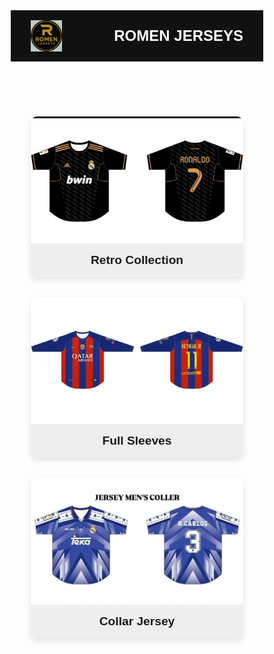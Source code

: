 <!DOCTYPE html>
<html lang="en">
<head>
  <meta charset="UTF-8" />
  <meta name="viewport" content="width=device-width, initial-scale=1" />
  <title>Romen Jerseys</title>
  <link href="https://fonts.googleapis.com/css2?family=Poppins:wght@400;600&display=swap" rel="stylesheet" />
  <style>
    * {
      margin: 0; padding: 0; box-sizing: border-box;
      font-family: 'Poppins', sans-serif;
    }

    body {
      background-color: #f5f5f5;
      color: #333;
    }

    header {
      background-color: #111;
      padding: 1rem 2rem;
      display: flex;
      align-items: center;
      justify-content: space-between;
    }

    .logo {
      height: 50px;
    }

    .title {
      color: #fff;
      font-size: 1.5rem;
      font-weight: 600;
    }

    .collections, .jersey-grid {
      display: grid;
      grid-template-columns: repeat(auto-fit, minmax(250px, 1fr));
      gap: 2rem;
      padding: 2rem;
    }

    .collection-card, .jersey-card {
      background-color: #fff;
      border-radius: 10px;
      overflow: hidden;
      box-shadow: 0 4px 10px rgba(0,0,0,0.1);
      text-align: center;
      text-decoration: none;
      color: inherit;
      cursor: pointer;
      transition: transform 0.3s ease;
      user-select: none;
    }

    .collection-card:hover, .jersey-card:hover {
      transform: translateY(-5px);
    }

    .collection-card img, .jersey-card img {
      width: 100%;
      height: 200px;
      object-fit: cover;
    }

    .collection-card h3, .jersey-card h3 {
      padding: 1rem;
      font-size: 1.2rem;
      background-color: #eee;
      margin: 0;
    }

    .hidden {
      display: none;
    }

    .status {
      display: inline-block;
      padding: 0.4rem 0.8rem;
      margin-top: 1rem;
      border-radius: 20px;
      font-size: 0.9rem;
      font-weight: 500;
    }

    .restocked {
      background-color: #d4edda;
      color: #155724;
    }

    .out {
      background-color: #f8d7da;
      color: #721c24;
    }

    .order-btn {
      margin: 1rem 0;
      padding: 0.6rem 1.2rem;
      background-color: #111;
      color: #fff;
      border: none;
      border-radius: 5px;
      font-size: 0.95rem;
      cursor: pointer;
      text-decoration: none;
      display: inline-block;
    }

    .jersey-card[data-status="out"] .order-btn {
      display: none;
    }

    form {
      max-width: 600px;
      margin: 2rem auto;
      background: #fff;
      padding: 2rem;
      border-radius: 10px;
      box-shadow: 0 4px 10px rgba(0,0,0,0.1);
    }

    form h2 {
      text-align: center;
      margin-bottom: 1.5rem;
    }

    label {
      display: block;
      margin: 0.5rem 0 0.2rem;
      font-weight: 500;
    }

    input, textarea {
      width: 100%;
      padding: 0.8rem;
      border: 1px solid #ccc;
      border-radius: 5px;
      margin-bottom: 1rem;
      font-size: 1rem;
      resize: vertical;
    }

    .nav-btn {
      position: fixed;
      top: 1rem;
      right: 1rem;
      background: #333;
      color: white;
      border: none;
      padding: 0.6rem 1rem;
      border-radius: 5px;
      cursor: pointer;
      z-index: 999;
      display: none;
    }

    #success-message {
      display: none;
      text-align: center;
      margin-top: 1rem;
      color: green;
      font-weight: 600;
    }
  </style>
</head>
<body>

  <header>
    <img src="romenlogo.png" alt="Romen Jerseys Logo" class="logo" />
    <div class="title">ROMEN JERSEYS</div>
  </header>

  <section id="home">
    <div class="collections">
      <div class="collection-card" onclick="showJerseyCollection('retro')">
        <img src="retro.png" alt="Retro Collection" />
        <h3>Retro Collection</h3>
      </div>
      <div class="collection-card" onclick="showJerseyCollection('fullsleeves')">
        <img src="sleeves.png" alt="Full Sleeves" />
        <h3>Full Sleeves</h3>
      </div>
      <div class="collection-card" onclick="showJerseyCollection('collar')">
        <img src="collar.png" alt="Collar Jersey" />
        <h3>Collar Jersey</h3>
      </div>
    </div>
  </section>

  <section id="jerseys" class="hidden">
    <h2 style="text-align:center; margin-top:2rem;">Jersey Collection</h2>
    <button class="nav-btn" onclick="showPage('home')">🏠 Home</button>
    <div class="jersey-grid" id="jerseyGrid"></div>
  </section>

  <section id="order" class="hidden">
    <button class="nav-btn" onclick="showPage('jerseys')">← Back to Jerseys</button>
    <form id="orderForm">
      <h2>Order Your Jersey</h2>
      <p><strong>Selected Jersey:</strong> <span id="jersey-name"></span></p>

      <label for="name">Name</label>
      <input type="text" id="name" name="name" required />

      <label for="phone">Phone Number</label>
      <input type="tel" id="phone" name="phone" required />

      <label for="address">Address</label>
      <textarea id="address" name="address" rows="3" required></textarea>

      <label for="pincode">Pincode</label>
      <input type="text" id="pincode" name="pincode" required />

      <label for="request">Any Special Request (Optional)</label>
      <textarea id="request" name="request" rows="2"></textarea>

      <button type="submit" class="order-btn">Submit Order</button>
    </form>

    <!-- ✅ Success Message -->
    <div id="success-message">
      ✅ Your order is successfully placed!<br />
      📦 Price and payment details will be sent via WhatsApp.
    </div>
  </section>

  <script>
    const jerseyData = {
      retro: [
        {filename: "jerseyretro1.png", name: "Retro Jersey 1", status: "restocked"},
        {filename: "jerseyretro2.png", name: "Retro Jersey 2", status: "restocked"},
        {filename: "jerseyretro3.png", name: "Retro Jersey 3", status: "out"},
      ],
      fullsleeves: [
        {filename: "jerseyfullsleeves1.png", name: "Full Sleeves Jersey 1", status: "restocked"},
        {filename: "jerseyfullsleeves2.png", name: "Full Sleeves Jersey 2", status: "restocked"},
        {filename: "jerseyfullsleeves3.png", name: "Full Sleeves Jersey 3", status: "out"},
      ],
      collar: [
        {filename: "collarjersey1.png", name: "Collar Jersey 1", status: "restocked"},
        {filename: "collarjersey2.png", name: "Collar Jersey 2", status: "restocked"},
        {filename: "collarjersey3.png", name: "Collar Jersey 3", status: "out"},
      ]
    };

    function showPage(pageId) {
      document.getElementById("home").classList.add("hidden");
      document.getElementById("jerseys").classList.add("hidden");
      document.getElementById("order").classList.add("hidden");
      document.querySelectorAll(".nav-btn").forEach(btn => btn.style.display = "none");
      document.getElementById(pageId).classList.remove("hidden");

      if(pageId === "jerseys" || pageId === "order") {
        document.querySelector(".nav-btn").style.display = "block";
      }
      window.scrollTo(0,0);
    }

    function showJerseyCollection(type) {
      const container = document.getElementById("jerseyGrid");
      container.innerHTML = "";

      jerseyData[type].forEach(jersey => {
        const card = document.createElement("div");
        card.className = "jersey-card";
        card.setAttribute("data-status", jersey.status);

        let stockLabel = jersey.status === "restocked"
          ? `<span class="status restocked">Restocked</span>`
          : `<span class="status out">Out of Stock</span>`;

        let orderBtn = jersey.status === "restocked"
          ? `<button class="order-btn">Order Now</button>`
          : "";

        card.innerHTML = `
          <img src="${jersey.filename}" alt="${jersey.name}">
          <h3>${jersey.name}</h3>
          ${stockLabel}
          ${orderBtn}
        `;

        if(jersey.status === "restocked") {
          card.querySelector("button").addEventListener("click", () => {
            showOrderForm(jersey.filename);
          });
        }
        container.appendChild(card);
      });

      showPage("jerseys");
    }

    function showOrderForm(jerseyFilename) {
      document.getElementById("jersey-name").textContent = jerseyFilename;
      document.getElementById("success-message").style.display = "none"; // Hide message on reopen
      showPage("order");
    }

    document.getElementById("orderForm").addEventListener("submit", function(e) {
      e.preventDefault();

      const jersey = document.getElementById("jersey-name").textContent || "Not specified";
      const name = document.getElementById("name").value.trim();
      const phone = document.getElementById("phone").value.trim();
      const address = document.getElementById("address").value.trim();
      const pincode = document.getElementById("pincode").value.trim();
      const request = document.getElementById("request").value.trim();

      const whatsappNumber = "917418825345";

      const message =
`New Jersey Order:
Jersey: ${jersey}
Name: ${name}
Phone: ${phone}
Address: ${address}
Pincode: ${pincode}
Special Request: ${request || 'None'}`;

      // ✅ Show confirmation
      document.getElementById("success-message").style.display = "block";

      // Open WhatsApp after short delay
      setTimeout(() => {
        const url = `https://wa.me/${whatsappNumber}?text=${encodeURIComponent(message)}`;
        window.open(url, "_blank");
      }, 2000);
    });

    showPage("home");
  </script>

</body>
</html>
